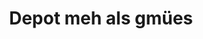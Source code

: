 ---
title: "Depot meh als gmües"
url: /zuerich/depot-meh-als-gmuees-reckenholzstrasse/
shop: Gemüse & Obst
---